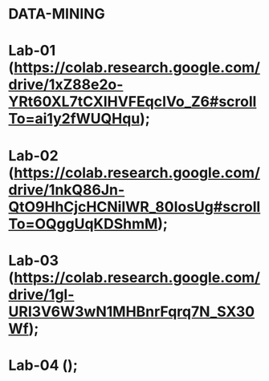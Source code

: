 # DATA-MINING
# Lab-01 (https://colab.research.google.com/drive/1xZ88e2o-YRt60XL7tCXIHVFEqcIVo_Z6#scrollTo=ai1y2fWUQHqu);
# Lab-02 (https://colab.research.google.com/drive/1nkQ86Jn-QtO9HhCjcHCNilWR_80IosUg#scrollTo=OQggUqKDShmM);
# Lab-03 (https://colab.research.google.com/drive/1gl-URI3V6W3wN1MHBnrFqrq7N_SX30Wf);
# Lab-04 ();

